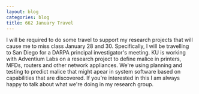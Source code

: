 ```yaml
---
layout: blog
categories: blog
title: 662 January Travel
---
```

I will be required to do some travel to support my research projects
that will cause me to miss class January 28 and 30. Specifically, I
will be travelling to San Diego for a DARPA principal investigator's
meeting. KU is working with Adventium Labs on a research project to
define malice in printers, MFDs, routers and other network
appliances.  We're using planning and testing to predict malice that
might apear in system software based on capabilities that are
discovered.  If you're interested in this I am always happy to talk
about what we're doing in my research group.
